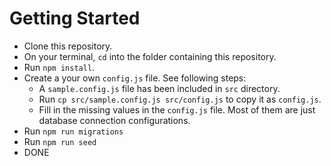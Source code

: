 # Getting Started

- Clone this repository.
- On your terminal, `cd` into the folder containing this repository.
- Run `npm install`.
- Create a your own `config.js` file. See following steps:
  - A `sample.config.js` file has been included in `src` directory.
  - Run `cp src/sample.config.js src/config.js` to copy it as `config.js`.
  - Fill in the missing values in the `config.js` file. Most of them are just database connection configurations.
- Run `npm run migrations`
- Run `npm run seed`
- DONE
